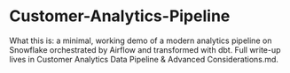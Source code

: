 # Customer-Analytics-Pipeline

What this is: a minimal, working demo of a modern analytics pipeline on Snowflake orchestrated by Airflow and transformed with dbt. Full write-up lives in Customer Analytics Data Pipeline & Advanced Considerations.md.
